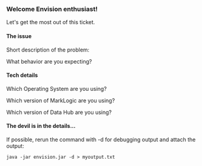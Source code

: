 ### Welcome Envision enthusiast!

Let's get the most out of this ticket.

#### The issue

Short description of the problem:

What behavior are you expecting?

#### Tech details

Which Operating System are you using?

Which version of MarkLogic are you using?

Which version of Data Hub are you using?

#### The devil is in the details...

If possible, rerun the command with -d for debugging output and attach the output:

  `java -jar envision.jar -d > myoutput.txt`
